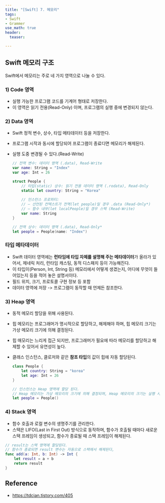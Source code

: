 ```yaml
---
title: "[Swift] 7. 메모리"
tags: 
- Swift
- Grammer
use_math: true
header: 
  teaser: 

---
```


## Swift 메모리 구조
Swift에서 메모리는 주로 네 가지 영역으로 나눌 수 있다.

### 1) Code 영역
- 실행 가능한 프로그램 코드를 기계어 형태로 저장한다.
- 이 영역은 읽기 전용(Read-Only) 이며, 프로그램의 실행 중에 변경되지 않는다.

### 2) Data 영역
- Swift 정적 변수, 상수, 타입 메타데이터 등을 저장한다.
- 프로그램 시작과 동시에 할당되어 프로그램이 종료디면 메모리가 해제된다.
- 실행 도중 변경될 수 있다.(Read-Write)

  ```swift
  // 전역 변수: 데이터 영역 (.data), Read-Write
  var name: String = "Index"
  var age: Int = 26

  struct People {
      // 타입(static) 상수: 읽기 전용 데이터 영역 (.rodata), Read-Only
      static let country: String = "Korea"
      
      // 인스턴스 프로퍼티:
      // — 선언된 컨텍스트가 전역(let people)일 경우 .data (Read-Only*)
      // — 함수 내부(let localPeople)일 경우 스택 (Read-Write)
      var name: String
  }

  // 전역 상수: 데이터 영역 (.data), Read-Only*
  let people = People(name: "Index")
  ```

### 타입 메타데이터
- Swift 데이터 영역에는 **런타임에 타입 자체를 설명해 주는 메타데이터**가 올라가 있어서, 제네릭 처리, 런타임 캐스팅, 동적 디스패치 등이 가능해진다.
- 이 타입이(Person, Int, String 등) 메모리에서 어떻게 생겼는지, 어디에 무엇이 들어있는지 등을 적어 놓은 설명서이다.
- 필드 위치, 크기, 프로토콜 구현 정보 등 포함
- 데이터 영역에 저장 -> 프로그램이 동작할 때 언제든 참조한다.

### 3) Heap 영역
- 동적 메모리 할당을 위해 사용된다.
- 힙 메모리는 프로그래머가 명시적으로 할당하고, 해제해야 하며, 힙 메모리 크기는 가상 메모리 크기에 의해 결정된다.
- 힙 매모리는 느리게 접근 되지만, 프로그래머가 필요에 따라 메모리를 할당하고 해제할 수 있어서 유연성이 높다.
- 클래스 인스턴스, 클로저와 같은 **참조 타입**의 값이 힙에 자동 할당된다.

  ```swift
  class People {
      let country: String = "korea"
      let age: Int = 26
  }

  // 인스턴스는 Heap 영역에 할당 된다. 
  // Heap 메모리는 가상 메모리의 크기에 의해 결정되며, Heap 메모리의 크기는 실행 시점에 결정된다.
  let people = People()
  ```

### 4) Stack 영역
- 함수 호출과 로컬 변수의 생명주기를 관리한다.
- 스택은 LIFO(Last in First Out) 방식으로 동작하며, 함수가 호출될 때마다 새로운 스택 프레임이 생성되고, 함수가 종료될 때 스택 프레임이 해제된다.

```swift
// result는 스택 영역에 할당된다.
// 함수가 종료되면 result 변수는 자동으로 스택에서 해제된다,
func add(a: Int, b: Int) -> Int {
    let result = a + b
    return result
}
```

## Reference
- https://tdcian.tistory.com/405





<!-- 
## 1. let 사용이 성능적으로 유리한 이유

- Stack 메모리 사용으로 메모리 할당이 빠르다.
- 컴파일러가 최적화 가능하여 불필요한 연산을 제거한다.
- 멀티스레드 환경에서 안전하며 동기화 비용이 절감된다.
- CPU 명령어 최적화로 실행 속도 증가한다.
- ARC 부담 감소로 불피요한 참조 카운트 연산이 감소한다.



## Stack vs Heap 

1. Stack

   - 함수나 스코프 내에 선언된 **값타입(Valur Type)**은 Stack에 저장된다.
   - 메모리 할당과 해제가 빠르다 **(LIFO 방식)**
   - let, var 모두 Stack에 저장될 수 있다 **(값 타입일 경우)**
   - 값 타입(Value Type, Struct, Int, String, Array 등)

     ```swift
     func example() {
         var number: Int = 10 // 값 타입(Int)이므로 Stack에 저장됨
         number += 5 // 여전히 Stack에서 관리됨
     }
     ```

     

2. Heap

   - 객체(클래스, 클로저 등)처럼 **참조 타입(Reference Type)** 은 Heap에 저장된다.
   - 여러 변수에서 공유될 수 있으며, ARC로 관리된다.
   - 메모리 할당과 해제가 상대적으로 느리다.
   - 참조 타입(Reference Type, Class, Closure 등)

     ```swift
     class Person {
         var name: String
         init(name: String) {
             self.name = name
         }
     }
     
     func example() {
         var person1 = Person(name: "Alice") // Heap에 저장됨
         var person2 = person1 // 같은 객체를 참조 (참조 카운트 증가)
     
         person1.name = "Bob" // 변경하면 person2도 영향을 받음 (같은 객체이므로)
     }
     ```

     



### 	
 -->
